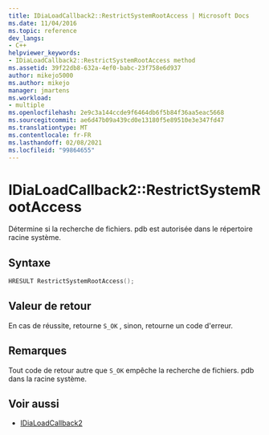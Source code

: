 ```yaml
---
title: IDiaLoadCallback2::RestrictSystemRootAccess | Microsoft Docs
ms.date: 11/04/2016
ms.topic: reference
dev_langs:
- C++
helpviewer_keywords:
- IDiaLoadCallback2::RestrictSystemRootAccess method
ms.assetid: 39f22db8-632a-4ef0-babc-23f758e6d937
author: mikejo5000
ms.author: mikejo
manager: jmartens
ms.workload:
- multiple
ms.openlocfilehash: 2e9c3a144ccde9f6464db6f5b84f36aa5eac5668
ms.sourcegitcommit: ae6d47b09a439cd0e13180f5e89510e3e347fd47
ms.translationtype: MT
ms.contentlocale: fr-FR
ms.lasthandoff: 02/08/2021
ms.locfileid: "99864655"
---
```

# <a name="idialoadcallback2restrictsystemrootaccess"></a>IDiaLoadCallback2::RestrictSystemRootAccess
Détermine si la recherche de fichiers. pdb est autorisée dans le répertoire racine système.

## <a name="syntax"></a>Syntaxe

```C++
HRESULT RestrictSystemRootAccess();
```

## <a name="return-value"></a>Valeur de retour
 En cas de réussite, retourne `S_OK` , sinon, retourne un code d'erreur.

## <a name="remarks"></a>Remarques
 Tout code de retour autre que `S_OK` empêche la recherche de fichiers. pdb dans la racine système.

## <a name="see-also"></a>Voir aussi
- [IDiaLoadCallback2](../../debugger/debug-interface-access/idialoadcallback2.md)
